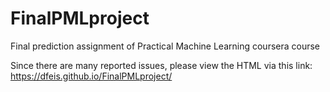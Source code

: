 # FinalPMLproject
Final prediction assignment of Practical Machine Learning coursera course

Since there are many reported issues, please view the HTML via this link:
https://dfeis.github.io/FinalPMLproject/
